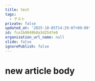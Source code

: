 ```yaml
---
title: test
tags:
  - テスト
private: false
updated_at: '2025-10-05T14:29:07+09:00'
id: fce1b0048b0a3d2547e0
organization_url_name: null
slide: false
ignorePublish: false
---
```

# new article body
